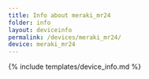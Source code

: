 ```yaml
---
title: Info about meraki_mr24
folder: info
layout: deviceinfo
permalink: /devices/meraki_mr24/
device: meraki_mr24
---
```

{% include templates/device_info.md %}
